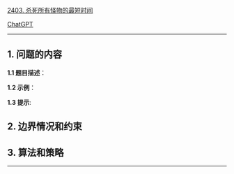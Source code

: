 [2403. 杀死所有怪物的最短时间](https://leetcode.cn/problems/minimum-time-to-kill-all-monsters)

[ChatGPT](chat.openai.com)

---

## 1. 问题的内容
**1.1 题目描述**：

**1.2 示例**：

**1.3 提示**:

## 2. 边界情况和约束


## 3. 算法和策略

---

